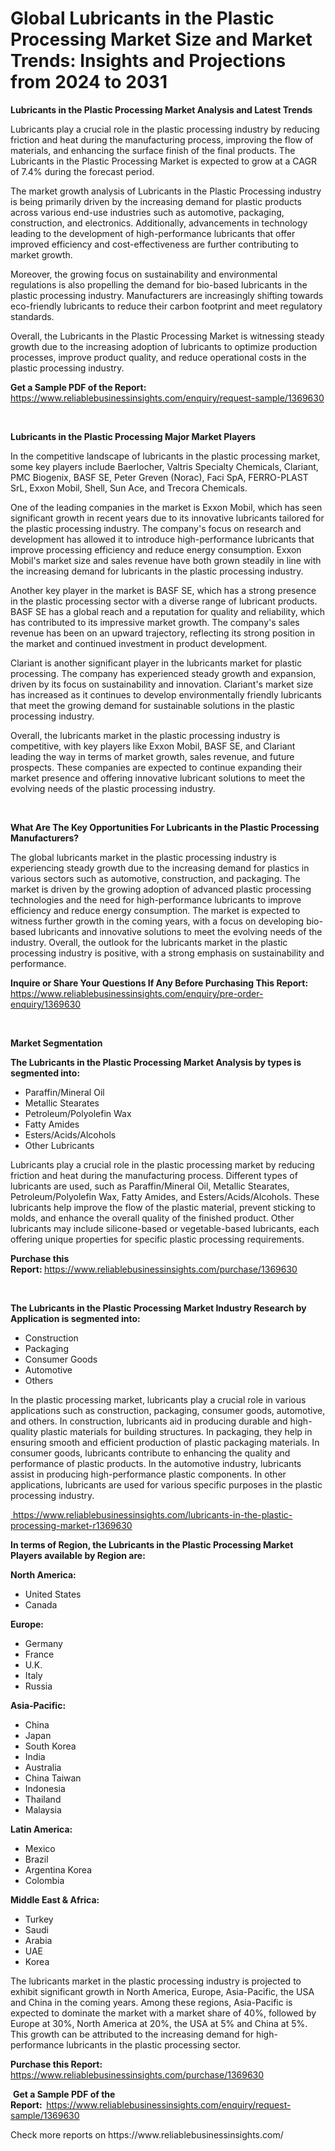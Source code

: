 <p><h1>Global Lubricants in the Plastic Processing Market Size and Market Trends: Insights and Projections from 2024 to 2031</h1></p><p><strong>Lubricants in the Plastic Processing Market Analysis and Latest Trends</strong></p>
<p><p>Lubricants play a crucial role in the plastic processing industry by reducing friction and heat during the manufacturing process, improving the flow of materials, and enhancing the surface finish of the final products. The Lubricants in the Plastic Processing Market is expected to grow at a CAGR of 7.4% during the forecast period.</p><p>The market growth analysis of Lubricants in the Plastic Processing industry is being primarily driven by the increasing demand for plastic products across various end-use industries such as automotive, packaging, construction, and electronics. Additionally, advancements in technology leading to the development of high-performance lubricants that offer improved efficiency and cost-effectiveness are further contributing to market growth.</p><p>Moreover, the growing focus on sustainability and environmental regulations is also propelling the demand for bio-based lubricants in the plastic processing industry. Manufacturers are increasingly shifting towards eco-friendly lubricants to reduce their carbon footprint and meet regulatory standards.</p><p>Overall, the Lubricants in the Plastic Processing Market is witnessing steady growth due to the increasing adoption of lubricants to optimize production processes, improve product quality, and reduce operational costs in the plastic processing industry.</p></p>
<p><strong>Get a Sample PDF of the Report:&nbsp;</strong> <a href="https://www.reliablebusinessinsights.com/enquiry/request-sample/1369630">https://www.reliablebusinessinsights.com/enquiry/request-sample/1369630</a></p>
<p>&nbsp;</p>
<p><strong>Lubricants in the Plastic Processing Major Market Players</strong></p>
<p><p>In the competitive landscape of lubricants in the plastic processing market, some key players include Baerlocher, Valtris Specialty Chemicals, Clariant, PMC Biogenix, BASF SE, Peter Greven (Norac), Faci SpA, FERRO-PLAST SrL, Exxon Mobil, Shell, Sun Ace, and Trecora Chemicals.</p><p>One of the leading companies in the market is Exxon Mobil, which has seen significant growth in recent years due to its innovative lubricants tailored for the plastic processing industry. The company's focus on research and development has allowed it to introduce high-performance lubricants that improve processing efficiency and reduce energy consumption. Exxon Mobil's market size and sales revenue have both grown steadily in line with the increasing demand for lubricants in the plastic processing industry.</p><p>Another key player in the market is BASF SE, which has a strong presence in the plastic processing sector with a diverse range of lubricant products. BASF SE has a global reach and a reputation for quality and reliability, which has contributed to its impressive market growth. The company's sales revenue has been on an upward trajectory, reflecting its strong position in the market and continued investment in product development.</p><p>Clariant is another significant player in the lubricants market for plastic processing. The company has experienced steady growth and expansion, driven by its focus on sustainability and innovation. Clariant's market size has increased as it continues to develop environmentally friendly lubricants that meet the growing demand for sustainable solutions in the plastic processing industry.</p><p>Overall, the lubricants market in the plastic processing industry is competitive, with key players like Exxon Mobil, BASF SE, and Clariant leading the way in terms of market growth, sales revenue, and future prospects. These companies are expected to continue expanding their market presence and offering innovative lubricant solutions to meet the evolving needs of the plastic processing industry.</p></p>
<p>&nbsp;</p>
<p><strong>What Are The Key Opportunities For Lubricants in the Plastic Processing Manufacturers?</strong></p>
<p><p>The global lubricants market in the plastic processing industry is experiencing steady growth due to the increasing demand for plastics in various sectors such as automotive, construction, and packaging. The market is driven by the growing adoption of advanced plastic processing technologies and the need for high-performance lubricants to improve efficiency and reduce energy consumption. The market is expected to witness further growth in the coming years, with a focus on developing bio-based lubricants and innovative solutions to meet the evolving needs of the industry. Overall, the outlook for the lubricants market in the plastic processing industry is positive, with a strong emphasis on sustainability and performance.</p></p>
<p><strong>Inquire or Share Your Questions If Any Before Purchasing This Report:</strong> <a href="https://www.reliablebusinessinsights.com/enquiry/pre-order-enquiry/1369630">https://www.reliablebusinessinsights.com/enquiry/pre-order-enquiry/1369630</a></p>
<p>&nbsp;</p>
<p><strong>Market Segmentation</strong></p>
<p><strong>The Lubricants in the Plastic Processing Market Analysis by types is segmented into:</strong></p>
<p><ul><li>Paraffin/Mineral Oil </li><li>Metallic Stearates</li><li>Petroleum/Polyolefin Wax</li><li>Fatty Amides</li><li>Esters/Acids/Alcohols</li><li>Other Lubricants</li></ul></p>
<p><p>Lubricants play a crucial role in the plastic processing market by reducing friction and heat during the manufacturing process. Different types of lubricants are used, such as Paraffin/Mineral Oil, Metallic Stearates, Petroleum/Polyolefin Wax, Fatty Amides, and Esters/Acids/Alcohols. These lubricants help improve the flow of the plastic material, prevent sticking to molds, and enhance the overall quality of the finished product. Other lubricants may include silicone-based or vegetable-based lubricants, each offering unique properties for specific plastic processing requirements.</p></p>
<p><strong>Purchase this Report:&nbsp;</strong><a href="https://www.reliablebusinessinsights.com/purchase/1369630">https://www.reliablebusinessinsights.com/purchase/1369630</a></p>
<p>&nbsp;</p>
<p><strong>The Lubricants in the Plastic Processing Market Industry Research by Application is segmented into:</strong></p>
<p><ul><li>Construction</li><li>Packaging</li><li>Consumer Goods</li><li>Automotive</li><li>Others</li></ul></p>
<p><p>In the plastic processing market, lubricants play a crucial role in various applications such as construction, packaging, consumer goods, automotive, and others. In construction, lubricants aid in producing durable and high-quality plastic materials for building structures. In packaging, they help in ensuring smooth and efficient production of plastic packaging materials. In consumer goods, lubricants contribute to enhancing the quality and performance of plastic products. In the automotive industry, lubricants assist in producing high-performance plastic components. In other applications, lubricants are used for various specific purposes in the plastic processing industry.</p></p>
<p><a href="https://www.reliablebusinessinsights.com/lubricants-in-the-plastic-processing-market-r1369630">&nbsp;https://www.reliablebusinessinsights.com/lubricants-in-the-plastic-processing-market-r1369630</a></p>
<p><strong>In terms of Region, the Lubricants in the Plastic Processing Market Players available by Region are:</strong></p>
<p>
    <p> <strong> North America: </strong>
        <ul>
            <li>United States</li>
            <li>Canada</li>
        </ul>
        </p> 
    <p> <strong> Europe: </strong>
        <ul>
            <li>Germany</li>
            <li>France</li>
            <li>U.K.</li>
            <li>Italy</li>
            <li>Russia</li>
        </ul>
        </p> 
    <p> <strong> Asia-Pacific: </strong>
        <ul>
            <li>China</li>
            <li>Japan</li>
            <li>South Korea</li>
            <li>India</li>
            <li>Australia</li>
            <li>China Taiwan</li>
            <li>Indonesia</li>
            <li>Thailand</li>
            <li>Malaysia</li>
        </ul>
        </p> 
    <p> <strong> Latin America: </strong>
        <ul>
            <li>Mexico</li>
            <li>Brazil</li>
            <li>Argentina Korea</li>
            <li>Colombia</li>
        </ul>
        </p> 
    <p> <strong> Middle East & Africa: </strong>
        <ul>
            <li>Turkey</li>
            <li>Saudi</li>
            <li>Arabia</li>
            <li>UAE</li>
            <li>Korea</li>
        </ul>
    </p>
    </p>
<p><p>The lubricants market in the plastic processing industry is projected to exhibit significant growth in North America, Europe, Asia-Pacific, the USA and China in the coming years. Among these regions, Asia-Pacific is expected to dominate the market with a market share of 40%, followed by Europe at 30%, North America at 20%, the USA at 5% and China at 5%. This growth can be attributed to the increasing demand for high-performance lubricants in the plastic processing sector.</p></p>
<p><strong>Purchase this Report: </strong><a href="https://www.reliablebusinessinsights.com/purchase/1369630">https://www.reliablebusinessinsights.com/purchase/1369630</a></p>
<p>&nbsp;<strong>Get a Sample PDF of the Report:&nbsp;&nbsp;</strong><a href="https://www.reliablebusinessinsights.com/enquiry/request-sample/1369630">https://www.reliablebusinessinsights.com/enquiry/request-sample/1369630</a></p>
<p><strong></strong></p>
<p>Check more reports on https://www.reliablebusinessinsights.com/</p>